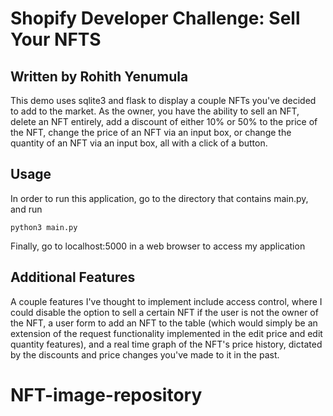 # Shopify Developer Challenge: Sell Your NFTS
## Written by Rohith Yenumula
This demo uses sqlite3 and flask to display a couple NFTs you've decided to add to the market. As the owner, you have the ability to sell an NFT, delete an NFT entirely, add a discount of either 10% or 50% to the price of the NFT, change the price of an NFT via an input box, or change the quantity of an NFT via an input box, all with a click of a button. 

## Usage
In order to run this application, go to the directory that contains main.py, and run

```
python3 main.py
```
Finally, go to localhost:5000 in a web browser to access my application

## Additional Features
A couple features I've thought to implement include access control, where I could disable the option to sell a certain NFT if the user is not the owner of the NFT, a user form to add an NFT to the table (which would simply be an extension of the request functionality implemented in the edit price and edit quantity features), and a real time graph of the NFT's price history, dictated by the discounts and price changes you've made to it in the past.

# NFT-image-repository
